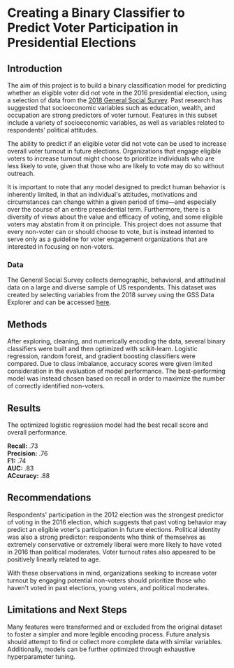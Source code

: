 # Creating a Binary Classifier to Predict Voter Participation in Presidential Elections

## Introduction 
The aim of this project is to build a binary classification model for predicting whether an eligible voter did not vote in the 2016 presidential election, using  a selection of data from the [2018 General Social Survey](https://gss.norc.org/). 
Past research has suggested that socioeconomic variables such as education, wealth, and occupation are strong predictors of voter turnout. Features in this subset include a variety of socioeconomic variables, as well as variables related to respondents' political attitudes. 

The ability to predict if an eligible voter did not vote can be used to increase overall voter turnout in future elections. Organizations that engage eligible voters to increase turnout might choose to prioritize individuals who are less likely to vote, given that those who are likely to vote may do so without outreach.

It is important to note that any model designed to predict human behavior is inherently limited, in that an individual's attitudes, motivations and circumstances can change within a given period of time—and especially over the course of an entire preseidential term. 
Furthermore, there is a diversity of views about the value and efficacy of voting, and some eligible voters may abstatin from it on principle. 
This project does not assume that every non-voter can or should choose to vote, but is instead intented to serve only as a guideline for voter engagement organizations that are interested in focusing on non-voters.

### Data
The General Social Survey collects demographic, behavioral, and attitudinal data on a large and diverse sample of US respondents. This dataset was created by selecting variables from the 2018 survey using the GSS Data Explorer and can be accessed [here](https://gssdataexplorer.norc.org/projects/86577). 

## Methods
After exploring, cleaning, and numerically encoding the data, several binary classifiers were built and then optimized with scikit-learn. Logistic regression, random forest, and gradient boosting classifiers were compared. Due to class imbalance, accuracy scores were given limited consideration in the evaluation of model performance. The best-performing model was instead chosen based on recall in order to maximize the number of correctly identified non-voters.

## Results
The optimized logistic regression model had the best recall score and overall performance.


<b>Recall:</b> .73
<br>
<b>Precision:</b> .76
<br>
<b>F1:</b> .74
<br>
<b>AUC:</b> .83
<br>
<b>ACcuracy:</b> .88

## Recommendations 
Respondents' participation in the 2012 election was the strongest predictor of voting in the 2016 election, which suggests that past voting behavior may predict an eligible voter's participation in future elections. Political identity was also a strong predictor: respondents who think of themselves as extremely conservative or extremely liberal were more likely to have voted in 2016 than political moderates. Voter turnout rates also appeared to be positively linearly related to age.

With these observations in mind, organizations seeking to increase voter turnout by engaging potential non-voters should prioritize those who haven't voted in past elections, young voters, and political moderates.

## Limitations and Next Steps
Many features were transformed and or excluded from the original dataset to foster a simpler and more legible encoding process. Future analysis should attempt to find or collect more complete data with similar variables. Additionally, models can be further optimized through exhaustive hyperparameter tuning.
